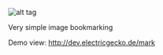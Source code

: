![alt tag](https://cdn.rawgit.com/electricgecko/mark/master/dist/mark.svg)

Very simple image bookmarking

Demo view: http://dev.electricgecko.de/mark

